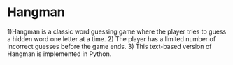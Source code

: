 # Hangman
1)Hangman is a classic word guessing game where the player tries to guess a hidden word one letter at a time.  2) The player has a limited number of incorrect guesses before the game ends.  3) This text-based version of Hangman is implemented in Python.
